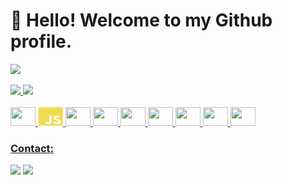 # 👋 Hello! Welcome to my Github profile.
![](https://komarev.com/ghpvc/?username=MarcoBuarque)

<div>
  <a href="https://github.com/MarcoBuarque">
  <img height="180em" src="https://github-readme-stats.vercel.app/api/top-langs/?username=MarcoBuarque&layout=compact&langs_count=10&theme=dark&hide=java,tex,vhdl,verilog,antlr,plsql"/>
  <img height="180em" src="https://github-readme-stats.vercel.app/api?username=MarcoBuarque&show_icons=true&theme=dark&include_all_commits=true&count_private=true"/>
</div>
  
<div style="display: inline_block"><br>
  <img height="30" width="40" src="https://cdn.jsdelivr.net/gh/devicons/devicon@latest/icons/go/go-original-wordmark.svg" />
  <img height="30" width="40" src="https://raw.githubusercontent.com/devicons/devicon/master/icons/javascript/javascript-plain.svg">
          
  <img height="30" width="40" src="https://cdn.jsdelivr.net/gh/devicons/devicon@latest/icons/postgresql/postgresql-original-wordmark.svg" />
  <img height="30" width="40" src="https://cdn.jsdelivr.net/gh/devicons/devicon@latest/icons/redis/redis-original-wordmark.svg" />
  
  <img height="30" width="40" src="https://cdn.jsdelivr.net/gh/devicons/devicon@latest/icons/grpc/grpc-original.svg" />
  <img height="30" width="40" src="https://cdn.jsdelivr.net/gh/devicons/devicon@latest/icons/swagger/swagger-original-wordmark.svg" />
  <img height="30" width="40" src="https://cdn.jsdelivr.net/gh/devicons/devicon@latest/icons/apachekafka/apachekafka-original-wordmark.svg" />
                  
  <img height="30" width="40" src="https://cdn.jsdelivr.net/gh/devicons/devicon@latest/icons/amazonwebservices/amazonwebservices-original-wordmark.svg" />
  <img height="30" width="40" src="https://cdn.jsdelivr.net/gh/devicons/devicon@latest/icons/googlecloud/googlecloud-original-wordmark.svg" />
</div>

### Contact:
<div>
<a href="https://www.linkedin.com/in/marco-oliveira-0359421b1" target="_blank"><img loading="lazy" src="https://img.shields.io/badge/-LinkedIn-%230077B5?style=for-the-badge&logo=linkedin&logoColor=white" target="_blank"></a> 
<a href = "marcoantoniobuark@gmail.com"><img loading="lazy" src="https://img.shields.io/badge/Gmail-D14836?style=for-the-badge&logo=gmail&logoColor=white" target="_blank"></a>
</div>
